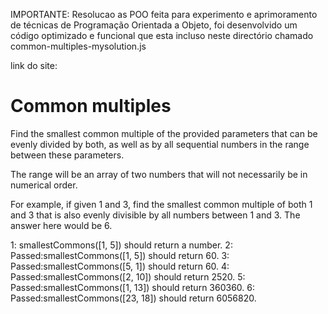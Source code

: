 IMPORTANTE: Resolucao as POO feita para experimento e aprimoramento de técnicas de Programação Orientada a Objeto, foi desenvolvido um código optimizado e funcional que esta incluso neste directório chamado common-multiples-mysolution.js

link do site: 

# Common multiples

Find the smallest common multiple of the provided parameters that can be evenly divided by both, as well as by all sequential numbers in the range between these parameters.

The range will be an array of two numbers that will not necessarily be in numerical order.

For example, if given 1 and 3, find the smallest common multiple of both 1 and 3 that is also evenly divisible by all numbers between 1 and 3. The answer here would be 6.

1: smallestCommons([1, 5]) should return a number.
2: Passed:smallestCommons([1, 5]) should return 60.
3: Passed:smallestCommons([5, 1]) should return 60.
4: Passed:smallestCommons([2, 10]) should return 2520.
5: Passed:smallestCommons([1, 13]) should return 360360.
6: Passed:smallestCommons([23, 18]) should return 6056820.
